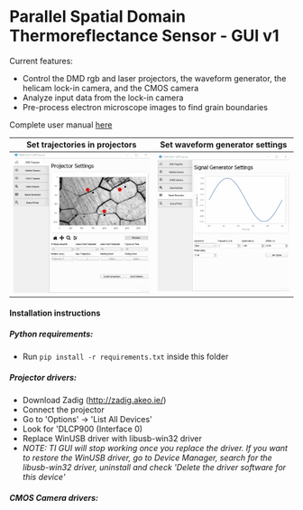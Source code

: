 # Parallel Spatial Domain Thermoreflectance Sensor - GUI v1

Current features:
- Control the DMD rgb and laser projectors, the waveform generator, the helicam lock-in camera, and the CMOS camera
- Analyze input data from the lock-in camera
- Pre-process electron microscope images to find grain boundaries

Complete user manual [here](/resources/user-guide-v1.1.pdf)

| Set trajectories in projectors | Set waveform generator settings |
| --- | --- |
| ![projectors-tab](/resources/dmd-projector-v2.gif) | ![signal-generator-tab](/resources/signal-generator-v1.gif) |

#### Installation instructions
##### Python requirements:
- Run `pip install -r requirements.txt` inside this folder
##### Projector drivers:
- Download Zadig (http://zadig.akeo.ie/)
- Connect the projector
- Go to 'Options' -> 'List All Devices'
- Look for 'DLCP900 (Interface 0)
- Replace WinUSB driver with libusb-win32 driver
- _NOTE: TI GUI will stop working once you replace the driver. If you want to restore the WinUSB driver, go to Device Manager, search for the libusb-win32 driver, uninstall and check 'Delete the driver software for this device'_
##### CMOS Camera drivers:
